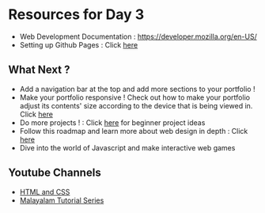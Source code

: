 # Resources for Day 3
- Web Development Documentation : https://developer.mozilla.org/en-US/
- Setting up Github Pages : Click [here](https://pages.github.com/)

## What Next ?
- Add a navigation bar at the top and add more sections to your portfolio !
- Make your portfolio responsive ! Check out how to make your portfolio adjust its contents' size according to the device that is being viewed in. Click [here](https://css-tricks.com/a-complete-guide-to-css-media-queries/)
- Do more projects ! : Click [here](https://www.geeksforgeeks.org/top-10-projects-for-beginners-to-practice-html-and-css-skills/) for beginner project ideas
- Follow this roadmap and learn more about web design in depth : Click [here](https://roadmap.sh/frontend)
- Dive into the world of Javascript and make interactive web games

## Youtube Channels
- [HTML and CSS](https://www.youtube.com/playlist?list=PLillGF-RfqbZTASqIqdvm1R5mLrQq79CU)
- [Malayalam Tutorial Series](https://www.youtube.com/playlist?list=PLY-ecO2csVHfRMEmW_ltccnJcMtSGUKSk)